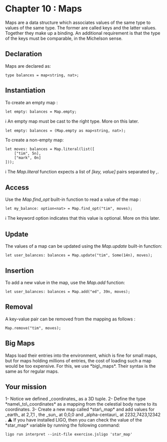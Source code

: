 # Chapter 10 : Maps

<dialog character="pilot">Ok, it's now time to open our star map and decide where we want to go.</dialog>

Maps are a data structure which associates values of the same type to values of the same type. The former are called keys and the latter values. Together they make up a binding. An additional requirement is that the type of the keys must be comparable, in the Michelson sense.

## Declaration

Maps are declared as:

```
type balances = map<string, nat>;
```

## Instantiation

To create an empty map :

```
let empty: balances = Map.empty;
```

ℹ️ An empty map must be cast to the right type. More on this later.

```
let empty: balances = (Map.empty as map<string, nat>);
```

To create a non-empty map:

```
let moves: balances = Map.literal(list([
    ["tim", 5n],
    ["mark", 0n]
]));
```

ℹ️ The *Map.literal* function expects a list of *[key, value]* pairs separated by *,*.


## Access

Use the *Map.find_opt* built-in function to read a value of the map :

```
let my_balance: option<nat> = Map.find_opt("tim", moves);
```

ℹ️ The keyword option indicates that this value is optional. More on this later.

## Update

The values of a map can be updated using the _Map.update_ built-in function:

```
let user_balances: balances = Map.update("tim", Some(14n), moves);
```

## Insertion

To add a new value in the map, use the _Map.add_ function:

```
let user_balances: balances = Map.add("ed", 39n, moves);
```

## Removal

A key-value pair can be removed from the mapping as follows :

```
Map.remove("tim", moves);
```

## Big Maps

<!-- prettier-ignore -->Maps load their entries into the environment, which is fine for small maps, but for maps holding millions of entries, the cost of loading such a map would be too expensive. For this, we use *big\_maps*. Their syntax is the same as for regular maps.

## Your mission

<!-- prettier-ignore -->1- Notice we defined _coordinates_ as a 3D tuple.

<!-- prettier-ignore -->2- Define the type *name\_to\_coordinates* as a mapping from the celestial body name to its coordinates.

<!-- prettier-ignore -->3- Create a new map called *star\_map* and add values for _earth_ at 2,7,1 , the _sun_ at 0,0,0 and _alpha-centauri_ at 2232,7423,12342 .

<!-- prettier-ignore -->⚠️ If you have installed LIGO, then you can check the value of the *star_map* variable by running the following command:

```
ligo run interpret --init-file exercise.jsligo 'star_map'
```


